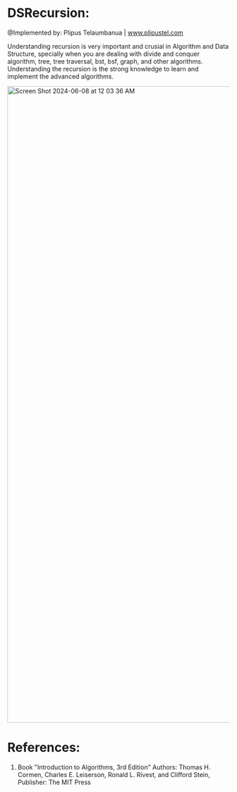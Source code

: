 # DSRecursion:
@Implemented by: Plipus Telaumbanua | <a href="www.plipustel.com" target="_blank">www.plipustel.com</a> <p>
 Understanding recursion is very important and crusial in Algorithm and Data Structure, specially when you are dealing with divide and conquer algorithm, tree, tree traversal, bst, bsf, graph, and other algorithms. Understanding the recursion is the strong knowledge to learn and implement the advanced algorithms.<p>
<img width="1440" alt="Screen Shot 2024-06-08 at 12 03 36 AM" src="https://github.com/plipustel/DSRecursion/assets/11747796/30879d82-5339-4fc3-a93d-88f34154279a"><p>
# References:
1) Book "Introduction to Algorithms, 3rd Edition" Authors: Thomas H. Cormen, Charles E. Leiserson, Ronald L. Rivest, and Clifford Stein, Publisher: The MIT Press
